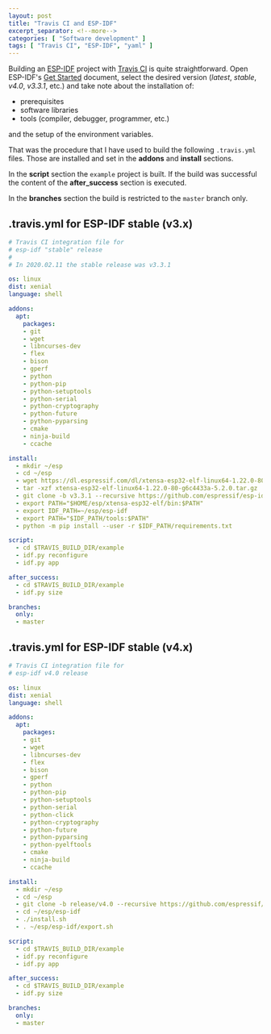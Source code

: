 ```yaml
---
layout: post
title: "Travis CI and ESP-IDF"
excerpt_separator: <!--more-->
categories: [ "Software development" ]
tags: [ "Travis CI", "ESP-IDF", "yaml" ]
---
```


Building an [ESP-IDF](https://docs.espressif.com/projects/esp-idf/en/latest/) project with [Travis CI](https://travis-ci.org/) is quite straightforward.
Open ESP-IDF's [Get Started](https://docs.espressif.com/projects/esp-idf/en/latest/get-started/index.html) document,
select the desired version (*latest*, *stable*, *v4.0*, *v3.3.1*, etc.) and take note <!--more--> about the installation of:

* prerequisites
* software libraries
* tools (compiler, debugger, programmer, etc.)

and the setup of the environment variables.

That was the procedure that I have used to build the following `.travis.yml` files.
Those are installed and set in the **addons**  and **install** sections.

In the **script** section the `example` project is built.
If the build was successful the content of the **after_success** section is executed.

In the **branches** section the build is restricted to the `master` branch only.

## .travis.yml for ESP-IDF stable (v3.x)

```yaml
# Travis CI integration file for
# esp-idf "stable" release
#
# In 2020.02.11 the stable release was v3.3.1

os: linux
dist: xenial
language: shell

addons:
  apt:
    packages:
    - git
    - wget
    - libncurses-dev
    - flex
    - bison
    - gperf
    - python
    - python-pip
    - python-setuptools
    - python-serial
    - python-cryptography
    - python-future
    - python-pyparsing
    - cmake
    - ninja-build
    - ccache

install:
  - mkdir ~/esp
  - cd ~/esp
  - wget https://dl.espressif.com/dl/xtensa-esp32-elf-linux64-1.22.0-80-g6c4433a-5.2.0.tar.gz
  - tar -xzf xtensa-esp32-elf-linux64-1.22.0-80-g6c4433a-5.2.0.tar.gz
  - git clone -b v3.3.1 --recursive https://github.com/espressif/esp-idf.git
  - export PATH="$HOME/esp/xtensa-esp32-elf/bin:$PATH"
  - export IDF_PATH=~/esp/esp-idf
  - export PATH="$IDF_PATH/tools:$PATH"
  - python -m pip install --user -r $IDF_PATH/requirements.txt

script:
  - cd $TRAVIS_BUILD_DIR/example
  - idf.py reconfigure
  - idf.py app

after_success:
  - cd $TRAVIS_BUILD_DIR/example
  - idf.py size

branches:
  only:
  - master
```

## .travis.yml for ESP-IDF stable (v4.x)

```yaml
# Travis CI integration file for
# esp-idf v4.0 release

os: linux
dist: xenial
language: shell

addons:
  apt:
    packages:
    - git
    - wget
    - libncurses-dev
    - flex
    - bison
    - gperf
    - python
    - python-pip
    - python-setuptools
    - python-serial
    - python-click
    - python-cryptography
    - python-future
    - python-pyparsing
    - python-pyelftools
    - cmake
    - ninja-build
    - ccache

install:
  - mkdir ~/esp
  - cd ~/esp
  - git clone -b release/v4.0 --recursive https://github.com/espressif/esp-idf.git
  - cd ~/esp/esp-idf
  - ./install.sh
  - . ~/esp/esp-idf/export.sh

script:
  - cd $TRAVIS_BUILD_DIR/example
  - idf.py reconfigure
  - idf.py app

after_success:
  - cd $TRAVIS_BUILD_DIR/example
  - idf.py size

branches:
  only:
  - master
```
